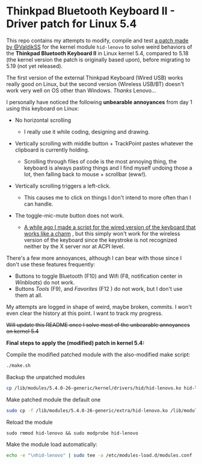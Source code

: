 # Thinkpad Bluetooth Keyboard II - Driver patch for Linux 5.4

This repo contains my attempts to modify, compile and test
[a patch made by @ValdikSS](
https://lore.kernel.org/linux-input/20211017083246.977096-1-iam@valdikss.org.ru/T/
)
for the kernel module `hid-lenovo` to solve weird behaviors of the **Thinkpad
Bluetooth Keyboard II** in Linux kernel 5.4, compared to 5.18 (the kernel
version the patch is originally based upon), before migrating to 5.19 (not yet released).

The first version of the external Thinkpad Keyboard (Wired USB) works really
good on Linux, but the second version (Wireless USB/BT) doesn't work very well
on OS other than Windows. *Thanks* Lenovo...

I personally have noticed the following **unbearable annoyances** from day 1
using this keyboard on Linux:

- No horizontal scrolling
    - I really use it while coding, designing and drawing.

- Vertically scrolling with middle button + TrackPoint pastes whatever the
  clipboard is currently holding.

    - Scrolling through files of code is the most annoying thing, the keyboard
      is always pasting things and I find myself undoing those a lot, then
      falling back to mouse + scrollbar (eww!).

- Vertically scrolling triggers a left-click.
    - This causes me to click on things I don't intend to more often than I can handle.

- The toggle-mic-mute button does not work.
    - [A while ago I made a script for the wired version of the keyboard that
      works like a charm](https://gist.github.com/lu0/fd4a22d6869edab2592173f691043195)
      , but this simply won't work for the wireless version of the keyboard since the
      keystroke is not recognized neither by the X server nor at ACPI level.

There's a few more annoyances, although I can bear with those since I don't use
these features frequently:

- Buttons to toggle Bluetooth (F10) and Wifi (F8, notification center in
  *Winbloats*) do not work.
- Buttons *Tools* (F9), and *Favorites* (F12 ) do not work, but I don't use them
  at all.


My attempts are logged in shape of weird, maybe broken, commits. I won't even
clear the history at this point. I want to track my progress.

~~Will update this README once I solve most of the unbearable annoyances on kernel
5.4~~

**Final steps to apply the (modified) patch in kernel 5.4:**

Compile the modified patched module with the also-modified make script:
```sh
./make.sh
```

Backup the unpatched modules
```sh
cp /lib/modules/5.4.0-26-generic/kernel/drivers/hid/hid-lenovo.ko hid-lenovo.ko.unpatched
```

Make patched module the default one
```sh
sudo cp -f /lib/modules/5.4.0-26-generic/extra/hid-lenovo.ko /lib/modules/5.4.0-26-generic/kernel/drivers/hid/hid-lenovo.ko
```

Reload the module
```
sudo rmmod hid-lenovo && sudo modprobe hid-lenovo
```

Make the module load automatically:
```sh
echo -e "\nhid-lenovo" | sudo tee -a /etc/modules-load.d/modules.conf
```


